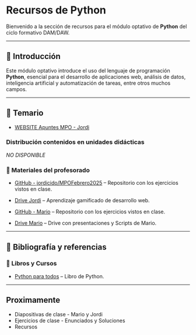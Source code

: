 # Recursos de Python

Bienvenido a la sección de recursos para el módulo optativo de **Python** del ciclo formativo DAM/DAW.

---

## 🐍 Introducción

Este módulo optativo introduce el uso del lenguaje de programación **Python**, esencial para el desarrollo de aplicaciones web, análisis de datos, inteligencia artificial y automatización de tareas, entre otros muchos campos.

---

## 📖 Temario

- [WEBSITE Apuntes MPO - Jordi](https://jordicido.github.io/jordicido-fp/MPO/)

### Distribución contenidos en unidades didácticas

*NO DISPONIBLE*

### 🔹 Materiales del profesorado

- [GitHub - jordicido/MPOFebrero2025](https://github.com/jordicido/MPOFebrero2025) – Repositorio con los ejercicios vistos en clase.
- [Drive Jordi](https://www.codedex.io/) – Aprendizaje gamificado de desarrollo web.

- [GitHub - Mario](https://github.com/mariofloresUBU) – Repositorio con los ejercicios vistos en clase.
- [Drive Mario](https://drive.google.com/drive/folders/1GfldVgUt7C_wCgs5Vvl5Se0safCSiloU) – Drive con presentaciones y Scripts de Mario.

---

## 📖 Bibliografía y referencias

### 🔹 Libros y Cursos

- [Python para todos](https://cdn.discordapp.com/attachments/1341132063004426290/1343647721956835328/Python_para_todos.pdf?ex=68408d74&is=683f3bf4&hm=efeeadcabcd4aec1fb13afd0d3b8cc684a2545be684da843b42d26c7b1a7388f&) – Libro de Python.

---

## Proximamente

- Diapositivas de clase - Mario y Jordi
- Ejercicios de clase - Enunciados y Soluciones
- Recursos
